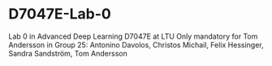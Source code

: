 # D7047E-Lab-0
Lab 0 in Advanced Deep Learning D7047E at LTU
Only mandatory for Tom Andersson in Group 25:
Antonino Davolos, Christos Michail, Felix Hessinger, Sandra Sandström, Tom Andersson

